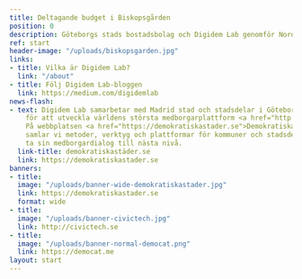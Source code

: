 ```yaml
---
title: Deltagande budget i Biskopsgården
position: 0
description: Göteborgs stads bostadsbolag och Digidem Lab genomför Nordens första deltagande boendebudget i Norra Biskopsgården i Göteborg. Mer information kommer snart!
ref: start
header-image: "/uploads/biskopsgarden.jpg"
links:
- title: Vilka är Digidem Lab?
  link: "/about"
- title: Följ Digidem Lab-bloggen
  link: https://medium.com/digidemlab
news-flash:
- text: Digidem Lab samarbetar med Madrid stad och stadsdelar i Göteborg och Stockholm
    för att utveckla världens största medborgarplattform <a href="http://consulproject.org">Consul</a>.
    På webbplatsen <a href="https://demokratiskastader.se">Demokratiska Städer</a>
    samlar vi metoder, verktyg och plattformar för kommuner och stadsdelar som vill
    ta sin medborgardialog till nästa nivå.
  link-title: demokratiskastäder.se
  link: https://demokratiskastader.se
banners:
- title:
  image: "/uploads/banner-wide-demokratiskastader.jpg"
  link: https://demokratiskastader.se
  format: wide
- title:
  image: "/uploads/banner-civictech.jpg"
  link: http://civictech.se
- title:
  image: "/uploads/banner-normal-democat.png"
  link: https://democat.me
layout: start
---
```

